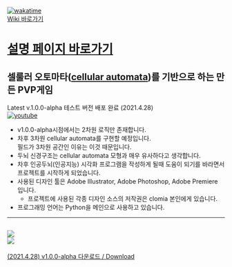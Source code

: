 [![wakatime](https://wakatime.com/badge/github/clomia/LifeGame.svg)](https://wakatime.com/badge/github/clomia/LifeGame)  
[Wiki 바로가기](https://github.com/clomia/LifeGame/wiki/%EA%B8%B0%EC%88%A0%EC%A0%81-%EC%9D%B4%EC%8A%88)  
# [설명 페이지 바로가기](https://www.notion.so/Clomia-LifeGame-7d6029a23c024d748fed96292923cc20)
## 셀룰러 오토마타([cellular automata](https://en.wikipedia.org/wiki/Cellular_automaton))를 기반으로 하는 만든 PVP게임
Latest v.1.0.0-alpha 테스트 버전 배포 완료 (2021.4.28)  
[![youtube](http://img.youtube.com/vi/YOUTUBE_VIDEO_ID_HERE/0.jpg)](https://youtu.be/MCcvHmha7Hc "Clomia LifeGame 루즈한 시연영상")
* v1.0.0-alpha시점에서는 2차원 로직만 존재합니다.  
* 차후 3차원 cellular automata를 구현할 예정입니다.  
필드가 3차원 공간인 이유는 이것 때문입니다.  
* 두뇌 신경구조는 cellular automata 모형과 매우 유사하다고 생각합니다.  
* 차후 인공두뇌(인공지능) 시각화 프로그램을 작성하게 될때 도움이 되기를 바라면서 프로젝트를 시작하게 되었습니다.  
* 사용된 디자인 툴은 Adobe Illustrator, Adobe Photoshop, Adobe Premiere 입니다.  
  * 프로젝트에 사용된 각종 디자인 소스의 저작권은 clomia 본인에게 있습니다.  
* 프로그래밍 언어는 Python을 메인으로 사용하고 있습니다.  
---
![](client/core/artifacts/source/undeveloped_screen.jpg)  
![](media/env.jpg)
------------
[(2021.4.28) v1.0.0-alpha 다운로드 / Download](https://www.notion.so/Clomia-LifeGame-7d6029a23c024d748fed96292923cc20)